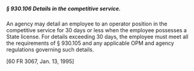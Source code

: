 ##### § 930.106 Details in the competitive service. #####

An agency may detail an employee to an operator position in the competitive service for 30 days or less when the employee possesses a State license. For details exceeding 30 days, the employee must meet all the requirements of § 930.105 and any applicable OPM and agency regulations governing such details.

[60 FR 3067, Jan. 13, 1995]